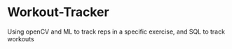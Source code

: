 # Workout-Tracker
Using openCV and ML to track reps in a specific exercise, and SQL to track workouts
